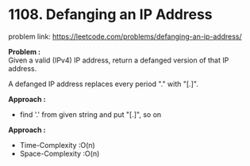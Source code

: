 # 1108. Defanging an IP Address

problem link: https://leetcode.com/problems/defanging-an-ip-address/

**Problem :**<br>
Given a valid (IPv4) IP address, return a defanged version of that IP address.

A defanged IP address replaces every period "." with "[.]".<br>

**Approach :**<br>

- find '.' from given string and put "[.]", so on

**Approach :**<br>

- Time-Complexity :O(n)
- Space-Complexity :O(n)
